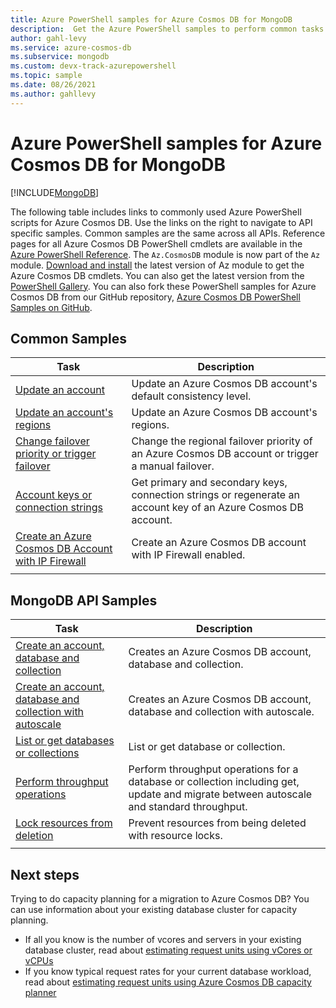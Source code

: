 ```yaml
---
title: Azure PowerShell samples for Azure Cosmos DB for MongoDB
description:  Get the Azure PowerShell samples to perform common tasks in Azure Cosmos DB for MongoDB
author: gahl-levy
ms.service: azure-cosmos-db
ms.subservice: mongodb
ms.custom: devx-track-azurepowershell
ms.topic: sample
ms.date: 08/26/2021
ms.author: gahllevy
---
```


# Azure PowerShell samples for Azure Cosmos DB for MongoDB
[!INCLUDE[MongoDB](~/reusable-content/ce-skilling/azure/includes/cosmos-db/includes/appliesto-mongodb.md)]

The following table includes links to commonly used Azure PowerShell scripts for Azure Cosmos DB. Use the links on the right to navigate to API specific samples. Common samples are the same across all APIs. Reference pages for all Azure Cosmos DB PowerShell cmdlets are available in the [Azure PowerShell Reference](/powershell/module/az.cosmosdb). The `Az.CosmosDB` module is now part of the `Az` module. [Download and install](/powershell/azure/install-azure-powershell) the latest version of Az module to get the Azure Cosmos DB cmdlets. You can also get the latest version from the [PowerShell Gallery](https://www.powershellgallery.com/packages/Az/5.4.0). You can also fork these PowerShell samples for Azure Cosmos DB from our GitHub repository, [Azure Cosmos DB PowerShell Samples on GitHub](https://github.com/Azure/azure-docs-powershell-samples/tree/master/cosmosdb).

## Common Samples

|Task | Description |
|---|---|
|[Update an account](../scripts/powershell/common/account-update.md?toc=%2fpowershell%2fmodule%2ftoc.json)| Update an Azure Cosmos DB account's default consistency level. |
|[Update an account's regions](../scripts/powershell/common/update-region.md?toc=%2fpowershell%2fmodule%2ftoc.json)| Update an Azure Cosmos DB account's regions. |
|[Change failover priority or trigger failover](../scripts/powershell/common/failover-priority-update.md?toc=%2fpowershell%2fmodule%2ftoc.json)| Change the regional failover priority of an Azure Cosmos DB account or trigger a manual failover. |
|[Account keys or connection strings](../scripts/powershell/common/keys-connection-strings.md?toc=%2fpowershell%2fmodule%2ftoc.json)| Get primary and secondary keys, connection strings or regenerate an account key of an Azure Cosmos DB account. |
|[Create an Azure Cosmos DB Account with IP Firewall](../scripts/powershell/common/firewall-create.md?toc=%2fpowershell%2fmodule%2ftoc.json)| Create an Azure Cosmos DB account with IP Firewall enabled. |
|||

## MongoDB API Samples

|Task | Description |
|---|---|
|[Create an account, database and collection](../scripts/powershell/mongodb/create.md?toc=%2fpowershell%2fmodule%2ftoc.json)| Creates an Azure Cosmos DB account, database and collection. |
|[Create an account, database and collection with autoscale](../scripts/powershell/mongodb/autoscale.md?toc=%2fpowershell%2fmodule%2ftoc.json)| Creates an Azure Cosmos DB account, database and collection with autoscale. |
|[List or get databases or collections](../scripts/powershell/mongodb/list-get.md?toc=%2fpowershell%2fmodule%2ftoc.json)| List or get database or collection. |
|[Perform throughput operations](../scripts/powershell/mongodb/throughput.md?toc=%2fpowershell%2fmodule%2ftoc.json)| Perform throughput operations for a database or collection including get, update and migrate between autoscale and standard throughput. |
|[Lock resources from deletion](../scripts/powershell/mongodb/lock.md?toc=%2fpowershell%2fmodule%2ftoc.json)| Prevent resources from being deleted with resource locks. |
|||

## Next steps

Trying to do capacity planning for a migration to Azure Cosmos DB? You can use information about your existing database cluster for capacity planning.
* If all you know is the number of vcores and servers in your existing database cluster, read about [estimating request units using vCores or vCPUs](../convert-vcore-to-request-unit.md) 
* If you know typical request rates for your current database workload, read about [estimating request units using Azure Cosmos DB capacity planner](estimate-ru-capacity-planner.md)
